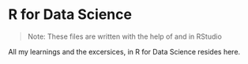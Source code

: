 # R for Data Science

> Note: These files are written with the help of and in RStudio

All my learnings and the excersices, in R for Data Science resides here.
